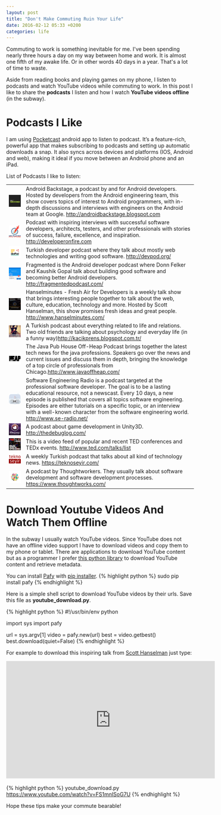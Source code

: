 ```yaml
---
layout: post
title: "Don't Make Commuting Ruin Your Life"
date: 2016-02-12 05:33 +0200
categories: life
---
```


Commuting to work is something inevitable for me. I've been spending nearly three hours a day on my way between home and work. It is almost one fifth of my awake life. Or in other words 40 days in a year. That's a lot of time to waste.

Aside from reading books and playing games on my phone, I listen to podcasts and watch YouTube videos while commuting to work. In this post I like to share the **podcasts** I listen and how I watch **YouTube videos offline** (in the subway).
	

# Podcasts I Like
I am using [Pocketcast](http://www.shiftyjelly.com/pocketcasts) android app to listen to podcast. It’s a feature-rich, powerful app that makes subscribing to podcasts and setting up automatic downloads a snap. It also syncs across devices and platforms (IOS, Android and web), making it ideal if you move between an Android phone and an iPad.

List of Podcasts I like to listen:
<table>
	<tr>
		<td class="podcastImage">
			<img src="/assets/podcasts/adb.jpg"  class="thinborder"/> 
		</td>
		<td class="podcastDesc">
			Android Backstage, a podcast by and for Android developers. Hosted by developers from the Android engineering team, this show covers topics of interest to Android programmers, with in-depth discussions and interviews with engineers on the Android team at Google. <a href="http://androidbackstage.blogspot.com">http://androidbackstage.blogspot.com</a>
		</td>
	</tr>
	<tr>
		<td class="podcastImage"> 
			<img src="/assets/podcasts/developer_on_fire.jpg" class="thinborder"/> 
		</td>
		<td class="podcastDesc">
			Podcast with inspiring interviews with successful software developers, architects, testers, and other professionals with stories of success, failure, excellence, and inspiration. <a href="http://developeronfire.com">http://developeronfire.com</a>
		</td>		
	</tr>
	<tr>
		<td class="podcastImage">
			<img src="/assets/podcasts/devpod.jpg"  class="thinborder"/> 
		</td>
		<td class="podcastDesc">
			Turkish developer podcast where they talk about mostly web technologies and writing good software. <a href="http://devpod.org/">http://devpod.org/</a>
		</td>		
	</tr>
	<tr>
		<td class="podcastImage">
			<img src="/assets/podcasts/fragmented.jpg" class="thinborder"/> 
		</td>
		<td class="podcastDesc">
			Fragmented is the Android developer podcast where Donn Felker and Kaushik Gopal talk about building good software and becoming better Android developers. <a href="http://fragmentedpodcast.com/">http://fragmentedpodcast.com/</a>
		</td>		
	</tr>
	<tr>
		<td class="podcastImage">
			<img src="/assets/podcasts/hanselminutes.jpg" class="thinborder"/> 
		</td>
		<td class="podcastDesc">
			Hanselminutes - Fresh Air for Developers is a weekly talk show that brings interesting people together to talk about the web, culture, education, technology and more. Hosted by Scott Hanselman, this show promises fresh ideas and great people. <a href="http://www.hanselminutes.com/">http://www.hanselminutes.com/</a>
		</td>		
	</tr>
	<tr>
		<td class="podcastImage">
			<img src="/assets/podcasts/kacik_prens.jpg" class="thinborder"/> 
		</td>
		<td class="podcastDesc">
			A Turkish podcast about everything related to life and relations. Two old friends are talking about psychology and everyday life (in a funny way)<a href="http://kacikprens.blogspot.com.tr/">http://kacikprens.blogspot.com.tr/</a>
		</td>		
	</tr>
	<tr>
		<td class="podcastImage">
			<img src="/assets/podcasts/offheap.jpg"  class="thinborder"/> 
		</td>
		<td class="podcastDesc">
			The Java Pub House Off-Heap Podcast brings together the latest tech news for the java professions. Speakers go over the news and current issues and discuss them in depth, bringing the knowledge of a top circle of professionals from Chicago.<a href="http://www.javaoffheap.com/">http://www.javaoffheap.com/</a>
		</td>		
	</tr>
	<tr>
		<td class="podcastImage">
			<img src="/assets/podcasts/se_radio.jpg"  class="thinborder"/> 
		</td>
		<td class="podcastDesc">
			Software Engineering Radio is a podcast targeted at the professional software developer. The goal is to be a lasting educational resource, not a newscast. Every 10 days, a new episode is published that covers all topics software engineering. Episodes are either tutorials on a specific topic, or an interview with a well-known character from the software engineering world. <a href="http://www.se-radio.net/">http://www.se-radio.net/</a>
		</td>		
	</tr>
	<tr>
		<td class="podcastImage">
			<img src="/assets/podcasts/debug_log.jpg" class="thinborder"/> 
		</td>
		<td class="podcastDesc">
			A podcast about game development in Unity3D. <a href="http://thedebuglog.com/">http://thedebuglog.com/</a>
		</td>		
	</tr>	
	<tr>
		<td class="podcastImage">
			<img src="/assets/podcasts/ted_talks.jpg" class="thinborder"/> 
		</td>
		<td class="podcastDesc">
			This is a video feed of popular and recent TED conferences and TEDx events. <a href="http://www.ted.com/talks/list">http://www.ted.com/talks/list</a>
		</td>		
	</tr>
	<tr>
		<td class="podcastImage">
			<img src="/assets/podcasts/teknoseyir.jpg" class="thinborder"/> 
		</td>
		<td class="podcastDesc">
			A weekly Turkish podcast that talks about all kind of technology news. <a href="https://teknoseyir.com/">https://teknoseyir.com/</a>
		</td>		
	</tr>
	<tr>
		<td class="podcastImage">
			<img src="/assets/podcasts/thoughtworks.jpg" class="thinborder"/> 
		</td>
		<td class="podcastDesc">
			A podcast by Thoughtworkers. They usually talk about software development and software development processes. <a href="https://www.thoughtworks.com/">https://www.thoughtworks.com/</a>
		</td>		
	</tr>		
</table>


# Download Youtube Videos And Watch Them Offline

In the subway I usually watch YouTube videos. Since YouTube does not have an offline video support I have to download videos and copy them to my phone or tablet. There are applications to download YouTube content but as a programmer I prefer [this python library](https://github.com/mps-youtube/pafy) to download YouTube content and retrieve metadata. 

You can install [Pafy](https://github.com/mps-youtube/pafy) with [pip installer](https://pip.pypa.io/en/stable/).
{% highlight python %}
sudo pip install pafy
{% endhighlight %}

Here is a simple shell script to download YouTube videos by their urls. Save this file as **youtube_download.py**.

{% highlight python %}
#!/usr/bin/env python

import sys
import pafy

url = sys.argv[1]
video = pafy.new(url)
best = video.getbest()
best.download(quiet=False)
{% endhighlight %}

For example to download this inspiring talk from [Scott Hanselman](http://www.hanselman.com/) just type:
<iframe width="560" height="315" src="https://www.youtube.com/embed/FS1mnISoG7U" frameborder="0" allowfullscreen></iframe>

{% highlight python %}
youtube_download.py https://www.youtube.com/watch?v=FS1mnISoG7U
{% endhighlight %}

Hope these tips make your commute bearable!